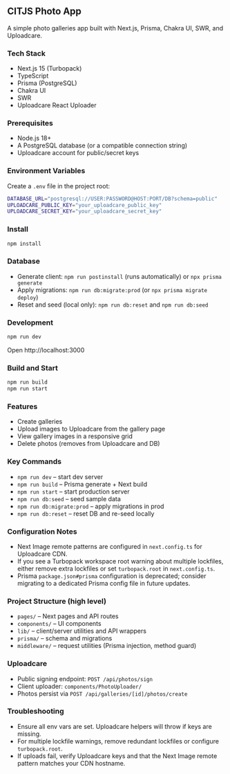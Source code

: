 ## CITJS Photo App

A simple photo galleries app built with Next.js, Prisma, Chakra UI, SWR, and Uploadcare.

### Tech Stack

- Next.js 15 (Turbopack)
- TypeScript
- Prisma (PostgreSQL)
- Chakra UI
- SWR
- Uploadcare React Uploader

### Prerequisites

- Node.js 18+
- A PostgreSQL database (or a compatible connection string)
- Uploadcare account for public/secret keys

### Environment Variables

Create a `.env` file in the project root:

```bash
DATABASE_URL="postgresql://USER:PASSWORD@HOST:PORT/DB?schema=public"
UPLOADCARE_PUBLIC_KEY="your_uploadcare_public_key"
UPLOADCARE_SECRET_KEY="your_uploadcare_secret_key"
```

### Install

```bash
npm install
```

### Database

- Generate client: `npm run postinstall` (runs automatically) or `npx prisma generate`
- Apply migrations: `npm run db:migrate:prod` (or `npx prisma migrate deploy`)
- Reset and seed (local only): `npm run db:reset` and `npm run db:seed`

### Development

```bash
npm run dev
```

Open http://localhost:3000

### Build and Start

```bash
npm run build
npm run start
```

### Features

- Create galleries
- Upload images to Uploadcare from the gallery page
- View gallery images in a responsive grid
- Delete photos (removes from Uploadcare and DB)

### Key Commands

- `npm run dev` – start dev server
- `npm run build` – Prisma generate + Next build
- `npm run start` – start production server
- `npm run db:seed` – seed sample data
- `npm run db:migrate:prod` – apply migrations in prod
- `npm run db:reset` – reset DB and re-seed locally

### Configuration Notes

- Next Image remote patterns are configured in `next.config.ts` for Uploadcare CDN.
- If you see a Turbopack workspace root warning about multiple lockfiles, either remove extra lockfiles or set `turbopack.root` in `next.config.ts`.
- Prisma `package.json#prisma` configuration is deprecated; consider migrating to a dedicated Prisma config file in future updates.

### Project Structure (high level)

- `pages/` – Next pages and API routes
- `components/` – UI components
- `lib/` – client/server utilities and API wrappers
- `prisma/` – schema and migrations
- `middleware/` – request utilities (Prisma injection, method guard)

### Uploadcare

- Public signing endpoint: `POST /api/photos/sign`
- Client uploader: `components/PhotoUploader/`
- Photos persist via `POST /api/galleries/[id]/photos/create`

### Troubleshooting

- Ensure all env vars are set. Uploadcare helpers will throw if keys are missing.
- For multiple lockfile warnings, remove redundant lockfiles or configure `turbopack.root`.
- If uploads fail, verify Uploadcare keys and that the Next Image remote pattern matches your CDN hostname.
